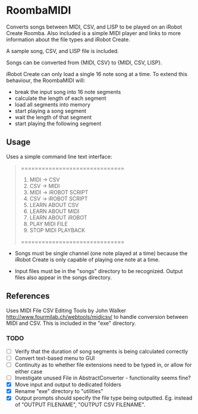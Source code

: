 # RoombaMIDI
Converts songs between MIDI, CSV, and LISP to be played on an iRobot Create Roomba.
Also included is a simple MIDI player and links to more information about the file
types and iRobot Create.

A sample song, CSV, and LISP file is included.

Songs can be converted from {MIDI, CSV} to {MIDI, CSV, LISP}.

iRobot Create can only load a single 16 note song at a time. To extend this behaviour, 
the RoombaMIDI will:
- break the input song into 16 note segments
- calculate the length of each segment
- load all segments into memory
- start playing a song segment
- wait the length of that segment
- start playing the following segment

## Usage
Uses a simple command line text interface:
> ==============================
>  1. MIDI -> CSV
>  2. CSV  -> MIDI
>  3. MIDI -> iROBOT SCRIPT
>  4. CSV  -> iROBOT SCRIPT
>  5. LEARN ABOUT CSV
>  6. LEARN ABOUT MIDI
>  7. LEARN ABOUT iROBOT
>  8. PLAY MIDI FILE
>  9. STOP MIDI PLAYBACK
>
> ============================== 

- Songs must be single channel (one note played at a time) because the iRobot Create 
is only capable of playing one note at a time.

- Input files must be in the "songs" directory to be recognized. Output files also appear in 
the songs directory.

## References
Uses MIDI File CSV Editing Tools by John Walker http://www.fourmilab.ch/webtools/midicsv/ to handle
conversion between MIDI and CSV. This is included in the "exe" directory.

### TODO
- [ ] Verify that the duration of song segments is being calculated correctly  
- [ ] Convert text-based menu to GUI
- [ ] Continuity as to whether file extensions need to be typed in, or allow for either case
- [ ] Investigate unused File in AbstractConverter - functionality seems fine?
- [x] Move input and output to dedicated folders
- [x] Rename "exe" directory to "utilities"
- [x] Output prompts should specify the file type being outputted. Eg. instead of "OUTPUT FILENAME", "OUTPUT CSV FILENAME".
